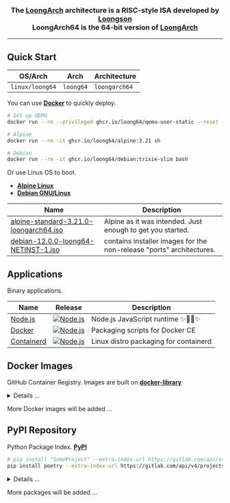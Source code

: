 <h3 align="center">The <a href="https://wiki.debian.org/LoongArch">LoongArch</a> architecture is a RISC-style ISA developed by <a href="https://www.loongson.cn/">Loongson</a> <br> LoongArch64 is the 64-bit version of <a href="https://wiki.debian.org/LoongArch">LoongArch</a></h3>

------------------------------

## Quick Start

| OS/Arch         | Arch      | Architecture   |
| --------------- | --------- | -------------- |
| `linux/loong64` | `loong64` | `loongarch64`  |

You can use **[Docker](https://docs.docker.com/get-started/get-docker/)** to quickly deploy.

```bash
# Set up QEMU
docker run --rm --privileged ghcr.io/loong64/qemu-user-static --reset -p yes

# Alpine
docker run --rm -it ghcr.io/loong64/alpine:3.21 sh

# Debian
docker run --rm -it ghcr.io/loong64/debian:trixie-slim bash
```

Or use Linux OS to boot.

- **[Alpine Linux](https://www.alpinelinux.org/downloads/)** 
- **[Debian GNU/Linux](https://cdimage.debian.org/cdimage/ports/snapshots/2024-12-24/)** 

| Name                                                                                                                                              | Description                                                          |
| ------------------------------------------------------------------------------------------------------------------------------------------------- | -------------------------------------------------------------------- |
| [alpine-standard-3.21.0-loongarch64.iso](https://dl-cdn.alpinelinux.org/alpine/v3.21/releases/loongarch64/alpine-standard-3.21.0-loongarch64.iso) | Alpine as it was intended. Just enough to get you started.           |
| [debian-12.0.0-loong64-NETINST-1.iso](https://cdimage.debian.org/cdimage/ports/snapshots/2024-12-24/debian-12.0.0-loong64-NETINST-1.iso)          | contains installer images for the non-release "ports" architectures. |

## Applications

Binary applications.

| Name                                                                   | Release                                                                                                                                                         | Description                            |
| ---------------------------------------------------------------------- | --------------------------------------------------------------------------------------------------------------------------------------------------------------- | -------------------------------------- |
| [Node.js](https://github.com/loong64/node/releases)                    | <a href="https://github.com/loong64/node/releases"><img alt="Node.js" src="https://img.shields.io/github/release/loong64/node.svg"/></a>                        | Node.js JavaScript runtime ✨🐢🚀✨  |
| [Docker](https://github.com/loong64/docker-ce-packaging/releases)      | <a href="https://github.com/loong64/docker-ce-packaging"><img alt="Node.js" src="https://img.shields.io/github/release/loong64/docker-ce-packaging.svg"/></a>   | Packaging scripts for Docker CE        |
| [Containerd](https://github.com/loong64/containerd-packaging/releases) | <a href="https://github.com/loong64/containerd-packaging"><img alt="Node.js" src="https://img.shields.io/github/release/loong64/containerd-packaging.svg"/></a> | Linux distro packaging for containerd  |

## Docker Images

GitHub Container Registry. Images are built on **[docker-library](https://github.com/loong64/docker-library)**

<details>

<summary>Details ...</summary>

----

| Name                                                                                      | Tag                | Pull Command                                             |
| ----------------------------------------------------------------------------------------- | ------------------ | -------------------------------------------------------- |
| [alpine](https://github.com/loong64/docker-debian-build/pkgs/container/alpine)            | `3.21`             | `docker pull ghcr.io/loong64/alpine:3.21`                |
| [debian](https://github.com/loong64/docker-debian-build/pkgs/container/debian)            | `trixie`           | `docker pull ghcr.io/loong64/debian:trixie`              |
| [debian](https://github.com/loong64/docker-debian-build/pkgs/container/debian)            | `trixie-slim`      | `docker pull ghcr.io/loong64/debian:trixie-slim`         |
| [buildpack-deps](https://github.com/loong64/docker-library/pkgs/container/buildpack-deps) | `trixie`           | `docker pull ghcr.io/loong64/buildpack-deps:trixie`      |
| [buildpack-deps](https://github.com/loong64/docker-library/pkgs/container/buildpack-deps) | `trixie-scm`       | `docker pull ghcr.io/loong64/buildpack-deps:trixie-scm`  |
| [buildpack-deps](https://github.com/loong64/docker-library/pkgs/container/buildpack-deps) | `trixie-curl`      | `docker pull ghcr.io/loong64/buildpack-deps:trixie-curl` |
| [golang](https://github.com/loong64/docker-library/pkgs/container/golang)                 | `1.21-alpine`      | `docker pull ghcr.io/loong64/golang:1.21-alpine`         |
| [golang](https://github.com/loong64/docker-library/pkgs/container/golang)                 | `1.21-trixie`      | `docker pull ghcr.io/loong64/golang:1.21-trixie`         |
| [golang](https://github.com/loong64/docker-library/pkgs/container/golang)                 | `1.22-alpine`      | `docker pull ghcr.io/loong64/golang:1.22-alpine`         |
| [golang](https://github.com/loong64/docker-library/pkgs/container/golang)                 | `1.22-trixie`      | `docker pull ghcr.io/loong64/golang:1.22-trixie`         |
| [golang](https://github.com/loong64/docker-library/pkgs/container/golang)                 | `1.23-alpine`      | `docker pull ghcr.io/loong64/golang:1.23-alpine`         |
| [golang](https://github.com/loong64/docker-library/pkgs/container/golang)                 | `1.23-trixie`      | `docker pull ghcr.io/loong64/golang:1.23-trixie`         |
| [node](https://github.com/loong64/docker-library/pkgs/container/node)                     | `18-alpine`        | `docker pull ghcr.io/loong64/node:18-alpine`             |
| [node](https://github.com/loong64/docker-library/pkgs/container/node)                     | `18-trixie`        | `docker pull ghcr.io/loong64/node:18-trixie`             |
| [node](https://github.com/loong64/docker-library/pkgs/container/node)                     | `18-trixie-slim`   | `docker pull ghcr.io/loong64/node:18-trixie-slim`        |
| [node](https://github.com/loong64/docker-library/pkgs/container/node)                     | `20-alpine`        | `docker pull ghcr.io/loong64/node:20-alpine`             |
| [node](https://github.com/loong64/docker-library/pkgs/container/node)                     | `20-trixie`        | `docker pull ghcr.io/loong64/node:20-trixie`             |
| [node](https://github.com/loong64/docker-library/pkgs/container/node)                     | `20-trixie-slim`   | `docker pull ghcr.io/loong64/node:20-trixie-slim`        |
| [node](https://github.com/loong64/docker-library/pkgs/container/node)                     | `22-alpine`        | `docker pull ghcr.io/loong64/node:22-alpine`             |
| [node](https://github.com/loong64/docker-library/pkgs/container/node)                     | `23-alpine`        | `docker pull ghcr.io/loong64/node:23-alpine`             |
| [python](https://github.com/loong64/docker-library/pkgs/container/python)                 | `3.9-alpine`       | `docker pull ghcr.io/loong64/python:3.9-alpine`          |
| [python](https://github.com/loong64/docker-library/pkgs/container/python)                 | `3.9-trixie`       | `docker pull ghcr.io/loong64/python:3.9-trixie`          |
| [python](https://github.com/loong64/docker-library/pkgs/container/python)                 | `3.9-slim-trixie`  | `docker pull ghcr.io/loong64/python:3.9-slim-trixie`     |
| [python](https://github.com/loong64/docker-library/pkgs/container/python)                 | `3.10-alpine`      | `docker pull ghcr.io/loong64/python:3.10-alpine`         |
| [python](https://github.com/loong64/docker-library/pkgs/container/python)                 | `3.10-trixie`      | `docker pull ghcr.io/loong64/python:3.10-trixie`         |
| [python](https://github.com/loong64/docker-library/pkgs/container/python)                 | `3.10-slim-trixie` | `docker pull ghcr.io/loong64/python:3.10-slim-trixie`    |
| [python](https://github.com/loong64/docker-library/pkgs/container/python)                 | `3.11-alpine`      | `docker pull ghcr.io/loong64/python:3.11-alpine`         |
| [python](https://github.com/loong64/docker-library/pkgs/container/python)                 | `3.11-trixie`      | `docker pull ghcr.io/loong64/python:3.11-trixie`         |
| [python](https://github.com/loong64/docker-library/pkgs/container/python)                 | `3.11-slim-trixie` | `docker pull ghcr.io/loong64/python:3.11-slim-trixie`    |
| [python](https://github.com/loong64/docker-library/pkgs/container/python)                 | `3.12-alpine`      | `docker pull ghcr.io/loong64/python:3.12-alpine`         |
| [python](https://github.com/loong64/docker-library/pkgs/container/python)                 | `3.12-trixie`      | `docker pull ghcr.io/loong64/python:3.12-trixie`         |
| [python](https://github.com/loong64/docker-library/pkgs/container/python)                 | `3.12-slim-trixie` | `docker pull ghcr.io/loong64/python:3.12-slim-trixie`    |
| [python](https://github.com/loong64/docker-library/pkgs/container/python)                 | `3.13-alpine`      | `docker pull ghcr.io/loong64/python:3.13-alpine`         |
| [python](https://github.com/loong64/docker-library/pkgs/container/python)                 | `3.13-trixie`      | `docker pull ghcr.io/loong64/python:3.13-trixie`         |
| [python](https://github.com/loong64/docker-library/pkgs/container/python)                 | `3.13-slim-trixie` | `docker pull ghcr.io/loong64/python:3.13-slim-trixie`    |

</details>

More Docker images will be added ...

## PyPI Repository

Python Package Index. **[PyPI](https://gitlab.com/loong64/pypi/-/packages/)**

```sh
# pip install "SomeProject" --extra-index-url https://gitlab.com/api/v4/projects/65746188/packages/pypi/simple
pip install poetry --extra-index-url https://gitlab.com/api/v4/projects/65746188/packages/pypi/simple
```

<details>

<summary>Details ...</summary>

----
The Python Package Index

- https://gitlab.com/api/v4/projects/65746188/packages/pypi/simple
- https://gitlab.com/api/v4/projects/loong64%2Fpypi/packages/pypi/simple

| Name                 | Install Command                                                                                      |
| -------------------- | ---------------------------------------------------------------------------------------------------- |
| aiohttp              | pip install aiohttp -i https://gitlab.com/api/v4/projects/65746188/packages/pypi/simple              |
| argon2-cffi-bindings | pip install argon2-cffi-bindings -i https://gitlab.com/api/v4/projects/65746188/packages/pypi/simple |
| auditwheel           | pip install auditwheel -i https://gitlab.com/api/v4/projects/65746188/packages/pypi/simple           |
| bcrypt               | pip install bcrypt -i https://gitlab.com/api/v4/projects/65746188/packages/pypi/simple               |
| cffi                 | pip install cffi -i https://gitlab.com/api/v4/projects/65746188/packages/pypi/simple                 |
| cmake                | pip install cmake -i https://gitlab.com/api/v4/projects/65746188/packages/pypi/simple                |
| contourpy            | pip install contourpy -i https://gitlab.com/api/v4/projects/65746188/packages/pypi/simple            |
| cryptography         | pip install cryptography -i https://gitlab.com/api/v4/projects/65746188/packages/pypi/simple         |
| ephem                | pip install ephem -i https://gitlab.com/api/v4/projects/65746188/packages/pypi/simple                |
| greenlet             | pip install greenlet -i https://gitlab.com/api/v4/projects/65746188/packages/pypi/simple             |
| grpcio               | pip install grpcio -i https://gitlab.com/api/v4/projects/65746188/packages/pypi/simple               |
| jiter                | pip install jiter -i https://gitlab.com/api/v4/projects/65746188/packages/pypi/simple                |
| lxml                 | pip install lxml -i https://gitlab.com/api/v4/projects/65746188/packages/pypi/simple                 |
| MarkupSafe           | pip install MarkupSafe -i https://gitlab.com/api/v4/projects/65746188/packages/pypi/simple           |
| matplotlib           | pip install matplotlib -i https://gitlab.com/api/v4/projects/65746188/packages/pypi/simple           |
| maxminddb            | pip install maxminddb -i https://gitlab.com/api/v4/projects/65746188/packages/pypi/simple            |
| maturin              | pip install maturin -i https://gitlab.com/api/v4/projects/65746188/packages/pypi/simple              |
| msgpack              | pip install msgpack -i https://gitlab.com/api/v4/projects/65746188/packages/pypi/simple              |
| netifaces            | pip install netifaces -i https://gitlab.com/api/v4/projects/65746188/packages/pypi/simple            |
| nh3                  | pip install nh3 -i https://gitlab.com/api/v4/projects/65746188/packages/pypi/simple                  |
| ninja                | pip install ninja -i https://gitlab.com/api/v4/projects/65746188/packages/pypi/simple                |
| numpy                | pip install numpy -i https://gitlab.com/api/v4/projects/65746188/packages/pypi/simple                |
| onnx                 | pip install onnx -i https://gitlab.com/api/v4/projects/65746188/packages/pypi/simple                 |
| opencv-python        | pip install opencv-python -i https://gitlab.com/api/v4/projects/65746188/packages/pypi/simple        |
| optree               | pip install optree -i https://gitlab.com/api/v4/projects/65746188/packages/pypi/simple               |
| pandas               | pip install pandas -i https://gitlab.com/api/v4/projects/65746188/packages/pypi/simple               |
| patchelf             | pip install patchelf  -i https://gitlab.com/api/v4/projects/65746188/packages/pypi/simple            |
| pillow               | pip install pillow -i https://gitlab.com/api/v4/projects/65746188/packages/pypi/simple               |
| psutil               | pip install psutil -i https://gitlab.com/api/v4/projects/65746188/packages/pypi/simple               |
| pycryptodome         | pip install pycryptodome -i https://gitlab.com/api/v4/projects/65746188/packages/pypi/simple         |
| pycryptodomex        | pip install pycryptodomex -i https://gitlab.com/api/v4/projects/65746188/packages/pypi/simple        |
| pydantic-core        | pip install pydantic-core -i https://gitlab.com/api/v4/projects/65746188/packages/pypi/simple        |
| PyNaCl               | pip install PyNaCl -i https://gitlab.com/api/v4/projects/65746188/packages/pypi/simple               |
| PyYAML               | pip install PyYAML -i https://gitlab.com/api/v4/projects/65746188/packages/pypi/simple               |
| pyzmq                | pip install pyzmq -i https://gitlab.com/api/v4/projects/65746188/packages/pypi/simple                |
| scipy-openblas32     | pip install scipy-openblas32 -i https://gitlab.com/api/v4/projects/65746188/packages/pypi/simple     |
| scipy-openblas64     | pip install scipy-openblas64 -i https://gitlab.com/api/v4/projects/65746188/packages/pypi/simple     |
| sentencepiece        | pip install sentencepiece -i https://gitlab.com/api/v4/projects/65746188/packages/pypi/simple        |
| swig                 | pip install swig -i https://gitlab.com/api/v4/projects/65746188/packages/pypi/simple                 |
| tornado              | pip install tornado -i https://gitlab.com/api/v4/projects/65746188/packages/pypi/simple              |
| xmlsec               | pip install xmlsec -i https://gitlab.com/api/v4/projects/65746188/packages/pypi/simple               |
| uv                   | pip install uv -i https://gitlab.com/api/v4/projects/65746188/packages/pypi/simple                   |
| zope.interface       | pip install zope.interface -i https://gitlab.com/api/v4/projects/65746188/packages/pypi/simple       |

Built Packages on **[manylinux](https://github.com/loong64/manylinux)**

| Name                                                                                                         | Tag            | Pull Command                                             |
| ------------------------------------------------------------------------------------------------------------ | -------------- | --------------------------------------------------------------------- |
| [manylinux_2_38_loongarch64](https://github.com/loong64/manylinux/pkgs/container/manylinux_2_38_loongarch64) | `2024.12.31-1` | `docker pull ghcr.io/loong64/manylinux_2_38_loongarch64:2024.12.31-1` |
| [manylinux_2_38_loongarch64](https://github.com/loong64/manylinux/pkgs/container/manylinux_2_38_loongarch64) | `2025.01.07-1` | `docker pull ghcr.io/loong64/manylinux_2_38_loongarch64:2025.01.07-1` |

</details>

More packages will be added ...
